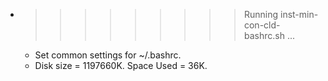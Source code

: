 * >>>>>>>>> Running inst-min-con-cld-bashrc.sh ...
  * Set common settings for ~/.bashrc.
  * Disk size = 1197660K. Space Used = 36K.
